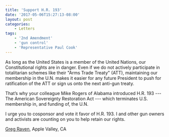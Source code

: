 ```yaml
---
title: 'Support H.R. 193'
date: '2017-05-06T15:27:13-08:00'
layout: post
categories:
    - Letters
tags:
    - '2nd Amendment'
    - 'gun control'
    - 'Representative Paul Cook'
---
```


As long as the United States is a member of the United Nations, our Constitutional rights are in danger. Even if we do not actively participate in totalitarian schemes like their "Arms Trade Treaty" (ATT), maintaining our membership in the U.N. makes it easier for any future President to push for ratification of the ATT or sign us onto the next anti-gun treaty.

That’s why your colleague Mike Rogers of Alabama introduced H.R. 193 --- The American Sovereignty Restoration Act --- which terminates U.S. membership in, and funding of, the U.N.

I urge you to cosponsor and vote it favor of H.R. 193. I and other gun owners and activists are counting on you to help retain our rights.

[Greg Raven](https://www.gregraven.org/), Apple Valley, CA